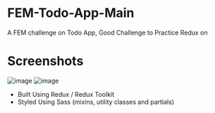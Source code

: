 # FEM-Todo-App-Main
A FEM challenge on Todo App, Good Challenge to Practice Redux on

# Screenshots
![image](https://user-images.githubusercontent.com/95982650/217101635-96bab218-1001-414d-9225-8a10f1d42867.png)
![image](https://user-images.githubusercontent.com/95982650/217101846-124d39c7-fb88-4ef3-9d2a-3a71b5ea70db.png)


* Built Using Redux / Redux Toolkit
* Styled Using Sass (mixins, utility classes and partials)
